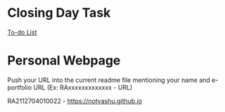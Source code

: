 # Closing Day Task

[To-do List](https://docs.google.com/spreadsheets/d/1y_NB2svxch4gL_CsQJyQWBRIhlWa7UjuKF9ueeS1XaY/edit?usp=sharing)


# Personal Webpage

Push your URL into the current readme file mentioning your name and e-portfolio URL (Ex: RAxxxxxxxxxxxxx - URL) 



RA2112704010022 - https://notyashu.github.io
